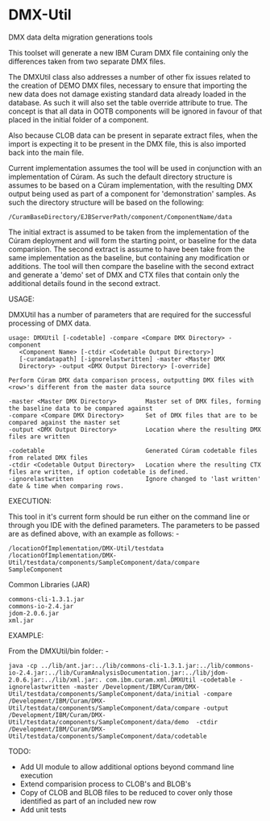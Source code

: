 # DMX-Util
DMX data delta migration generations tools

This toolset will generate a new IBM Curam DMX file containing only the differences taken from two separate DMX files.
 
The DMXUtil class also addresses a number of other fix issues related to the creation of DEMO DMX files, necessary to ensure that importing the new data does not damage existing standard data already loaded in the database. As such it will also set the table override attribute to true. The concept is that all data in OOTB components will be ignored in favour of that placed in the initial folder of a component.
  
Also because CLOB data can be present in separate extract files, when the import is expecting it to be present in the DMX file, this is also imported back into the main file.

Current implementation assumes the tool will be used in conjunction with an implementation of Cúram.  As such the default directory structure is assumes to be based on a Cúram implementation, with the resulting DMX output being used as part of a component for 'demonstration' samples.  As such the directory structure will be based on the following: 

	/CuramBaseDirectory/EJBServerPath/component/ComponentName/data
	
The initial extract is assumed to be taken from the implementation of the Cúram deployment and will form the starting point, or baseline for the data comparision.  The second extract is assume to have been take from the same implementation as the baseline, but containing any modification or additions.  The tool will then compare the baseline with the second extract and generate a 'demo' set of DMX and CTX files that contain only the additional details found in the second extract.
 
USAGE:
 
DMXUtil has a number of parameters that are required for the successful processing of DMX data.
 
	usage: DMXUtil [-codetable] -compare <Compare DMX Directory> -component
       <Component Name> [-ctdir <Codetable Output Directory>]
       [-curamdatapath] [-ignorelastwritten] -master <Master DMX
       Directory> -output <DMX Output Directory> [-override]
       
	Perform Cúram DMX data comparison process, outputting DMX files with <row>'s different from the master data source

 	-master <Master DMX Directory>        Master set of DMX files, forming the baseline data to be compared against
 	-compare <Compare DMX Directory>      Set of DMX files that are to be compared against the master set
 	-output <DMX Output Directory>        Location where the resulting DMX files are written

 	-codetable                            Generated Cúram codetable files from related DMX files
 	-ctdir <Codetable Output Directory>   Location where the resulting CTX files are written, if option codetable is defined.
 	-ignorelastwritten                    Ignore changed to 'last written' date & time when comparing rows.

EXECUTION:

This tool in it's current form should be run either on the command line or through you IDE with the defined parameters. The parameters to be passed are as defined above, with an example as follows: -

	/locationOfImplementation/DMX-Util/testdata 
	/locationOfImplementation/DMX-Util/testdata/components/SampleComponent/data/compare 
	SampleComponent
 
Common Libraries (JAR)

	commons-cli-1.3.1.jar
	commons-io-2.4.jar
	jdom-2.0.6.jar
	xml.jar

EXAMPLE: 

From the DMXUtil/bin folder: -

	java -cp ../lib/ant.jar:../lib/commons-cli-1.3.1.jar:../lib/commons-io-2.4.jar:../lib/CuramAnalysisDocumentation.jar:../lib/jdom-2.0.6.jar:../lib/xml.jar:. com.ibm.curam.xml.DMXUtil -codetable -ignorelastwritten -master /Development/IBM/Curam/DMX-Util/testdata/components/SampleComponent/data/initial -compare /Development/IBM/Curam/DMX-Util/testdata/components/SampleComponent/data/compare -output /Development/IBM/Curam/DMX-Util/testdata/components/SampleComponent/data/demo  -ctdir /Development/IBM/Curam/DMX-Util/testdata/components/SampleComponent/data/codetable
	
TODO:

* Add UI module to allow additional options beyond command line execution
* Extend comparision process to CLOB's and BLOB's
* Copy of CLOB and BLOB files to be reduced to cover only those identified as part of an included new row
* Add unit tests
